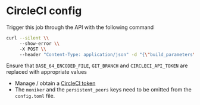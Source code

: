 # CircleCI  config  
Trigger this job through the API with the following command
```bash
curl --silent \\
     --show-error \\
     -X POST \\
     --header "Content-Type: application/json" -d "{\"build_parameters\": {\"CONFIG_TOML\": \"$BASE_64_ENCODED_FILE\"}}" "https://circleci.com/api/v1.1/project/github/tendermint/networks/tree/$GIT_BRANCH?circle-token=$CIRCLECI_API_TOKEN"
```
Ensure that `BASE_64_ENCODED_FILE`, `GIT_BRANCH` and `CIRCLECI_API_TOKEN` are replaced with appropriate values

* Manage / obtain a [CircleCI token](https://circleci.com/docs/2.0/managing-api-tokens/)
* The `moniker` and the `persistent_peers` keys need to be omitted from the `config.toml` file.
